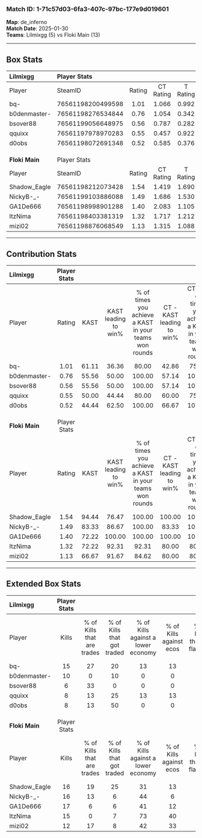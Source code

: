 ### Match ID: 1-71c57d03-6fa3-407c-97bc-177e9d019601  
**Map**: de_inferno  
**Match Date**: 2025-01-30  
**Teams**: Lilmixgg (5) vs Floki Main (13)  

---  

## Box Stats  

| **Lilmixgg**   | Player Stats      |        |           |          |       |       |       |         |        |      |     |
| :- | :- | :-: | :-: | :-: | :-: | :-: | :-: | :-: | :-: | :-: | :-: |
| Player         | SteamID           | Rating | CT Rating | T Rating | KAST  |  ADR  | Kills | Assists | Deaths | K/D  | HS% |
| bq-            | 76561198200499598 |  1.01  |   1.066   |  0.992   | 61.11 | 75.2  |  15   |    3    |   16   | 0.94 | 53  |
| b0denmaster-   | 76561198276534844 |  0.76  |   1.054   |  0.342   | 55.56 | 70.9  |  10   |    5    |   15   | 0.67 | 20  |
| bsover88       | 76561199056648975 |  0.56  |   0.787   |  0.282   | 55.56 | 65.6  |   6   |    7    |   15   | 0.40 | 33  |
| qquixx         | 76561197978970283 |  0.55  |   0.457   |  0.922   | 50.00 | 64.1  |   8   |    2    |   16   | 0.50 | 62  |
| d0obs          | 76561198072691348 |  0.52  |   0.585   |  0.376   | 44.44 | 48.1  |   8   |    1    |   14   | 0.57 | 25  |
|                |                   |        |           |          |       |       |       |         |        |      |     |
|                |                   |        |           |          |       |       |       |         |        |      |     |
|                |                   |        |           |          |       |       |       |         |        |      |     |
| **Floki Main** | Player Stats      |        |           |          |       |       |       |         |        |      |     |
| Player         | SteamID           | Rating | CT Rating | T Rating | KAST  |  ADR  | Kills | Assists | Deaths | K/D  | HS% |
| Shadow_Eagle   | 76561198212073428 |  1.54  |   1.419   |  1.690   | 94.44 | 77.2  |  16   |    2    |   8    | 2.00 | 43  |
| NickyB-_-      | 76561199103886088 |  1.49  |   1.686   |  1.530   | 83.33 | 102.5 |  16   |    4    |   10   | 1.60 | 62  |
| GA1De666       | 76561198998901288 |  1.40  |   2.083   |  1.105   | 72.22 | 88.7  |  17   |    1    |   10   | 1.70 | 70  |
| ItzNima        | 76561198403381319 |  1.32  |   1.717   |  1.212   | 72.22 | 91.2  |  15   |    3    |   10   | 1.50 | 60  |
| mizi02         | 76561198876068549 |  1.13  |   1.315   |  1.088   | 66.67 | 76.8  |  12   |    5    |   9    | 1.33 | 66  |
---  

## Contribution Stats  

| **Lilmixgg**   | Player Stats |       |                      |                                                        |                           |                                                             |                          |                                                            |
| :- | :-: | :-: | :-: | :-: | :-: | :-: | :-: | :-: |
| Player         |    Rating    | KAST  | KAST leading to win% | % of times you achieve a KAST in your teams won rounds | CT - KAST leading to win% | CT - % of times you achieve a KAST in your teams won rounds | T - KAST leading to win% | T - % of times you achieve a KAST in your teams won rounds |
| bq-            |     1.01     | 61.11 |        36.36         |                         80.00                          |           42.86           |                            75.00                            |          25.00           |                           100.00                           |
| b0denmaster-   |     0.76     | 55.56 |        50.00         |                         100.00                         |           57.14           |                           100.00                            |          33.33           |                           100.00                           |
| bsover88       |     0.56     | 55.56 |        50.00         |                         100.00                         |           57.14           |                           100.00                            |          33.33           |                           100.00                           |
| qquixx         |     0.55     | 50.00 |        44.44         |                         80.00                          |           60.00           |                            75.00                            |          25.00           |                           100.00                           |
| d0obs          |     0.52     | 44.44 |        62.50         |                         100.00                         |           66.67           |                           100.00                            |          50.00           |                           100.00                           |
|                |              |       |                      |                                                        |                           |                                                             |                          |                                                            |
|                |              |       |                      |                                                        |                           |                                                             |                          |                                                            |
|                |              |       |                      |                                                        |                           |                                                             |                          |                                                            |
| **Floki Main** | Player Stats |       |                      |                                                        |                           |                                                             |                          |                                                            |
| Player         |    Rating    | KAST  | KAST leading to win% | % of times you achieve a KAST in your teams won rounds | CT - KAST leading to win% | CT - % of times you achieve a KAST in your teams won rounds | T - KAST leading to win% | T - % of times you achieve a KAST in your teams won rounds |
| Shadow_Eagle   |     1.54     | 94.44 |        76.47         |                         100.00                         |          100.00           |                           100.00                            |          66.67           |                           100.00                           |
| NickyB-_-      |     1.49     | 83.33 |        86.67         |                         100.00                         |           83.33           |                           100.00                            |          88.89           |                           100.00                           |
| GA1De666       |     1.40     | 72.22 |        100.00        |                         100.00                         |          100.00           |                           100.00                            |          100.00          |                           100.00                           |
| ItzNima        |     1.32     | 72.22 |        92.31         |                         92.31                          |           80.00           |                            80.00                            |          100.00          |                           100.00                           |
| mizi02         |     1.13     | 66.67 |        91.67         |                         84.62                          |           80.00           |                            80.00                            |          100.00          |                           87.50                            |
---  

## Extended Box Stats  

| **Lilmixgg**   | Player Stats |                            |                            |                                    |                         |                              |                                 |        |                             |                                     |                          |                               |                            |
| :- | :-: | :-: | :-: | :-: | :-: | :-: | :-: | :-: | :-: | :-: | :-: | :-: | :-: |
| Player         |    Kills     | % of Kills that are trades | % of Kills that got traded | % of Kills against a lower economy | % of Kills against ecos | % of Kills that are flawless | % of Kills that are close duels | Deaths | % of Deaths that get traded | % of Deaths against a lower economy | % of Deaths against ecos | % of Deaths that are flawless | % of Deaths that are close |
| bq-            |      15      |             27             |             20             |                 13                 |           13            |              67              |                7                |   16   |              6              |                  6                  |            6             |              63               |             0              |
| b0denmaster-   |      10      |             0              |             10             |                 0                  |            0            |              60              |               10                |   15   |             13              |                  7                  |            7             |              80               |             0              |
| bsover88       |      6       |             33             |             0              |                 0                  |            0            |              67              |               17                |   15   |             13              |                  7                  |            7             |              67               |             13             |
| qquixx         |      8       |             13             |             25             |                 13                 |           13            |              75              |                0                |   16   |             13              |                  6                  |            6             |              69               |             13             |
| d0obs          |      8       |             13             |             50             |                 0                  |            0            |              75              |                0                |   14   |              7              |                  7                  |            7             |              50               |             0              |
|                |              |                            |                            |                                    |                         |                              |                                 |        |                             |                                     |                          |                               |                            |
|                |              |                            |                            |                                    |                         |                              |                                 |        |                             |                                     |                          |                               |                            |
|                |              |                            |                            |                                    |                         |                              |                                 |        |                             |                                     |                          |                               |                            |
| **Floki Main** | Player Stats |                            |                            |                                    |                         |                              |                                 |        |                             |                                     |                          |                               |                            |
| Player         |    Kills     | % of Kills that are trades | % of Kills that got traded | % of Kills against a lower economy | % of Kills against ecos | % of Kills that are flawless | % of Kills that are close duels | Deaths | % of Deaths that get traded | % of Deaths against a lower economy | % of Deaths against ecos | % of Deaths that are flawless | % of Deaths that are close |
| Shadow_Eagle   |      16      |             19             |             25             |                 31                 |           13            |              75              |                0                |   8    |             25              |                 13                  |            0             |              88               |             0              |
| NickyB-_-      |      16      |             13             |             6              |                 44                 |            6            |              56              |                0                |   10   |             30              |                 20                  |            10            |              50               |             20             |
| GA1De666       |      17      |             6              |             6              |                 41                 |           12            |              65              |                6                |   10   |             10              |                 10                  |            0             |              70               |             0              |
| ItzNima        |      15      |             0              |             7              |                 73                 |           40            |              60              |               13                |   10   |             30              |                 20                  |            10            |              80               |             10             |
| mizi02         |      12      |             17             |             8              |                 42                 |           33            |              67              |                8                |   9    |             11              |                 11                  |            0             |              67               |             0              |
